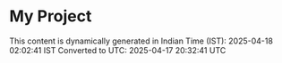 # My Project

This content is dynamically generated in Indian Time (IST): 2025-04-18 02:02:41 IST
Converted to UTC: 2025-04-17 20:32:41 UTC
